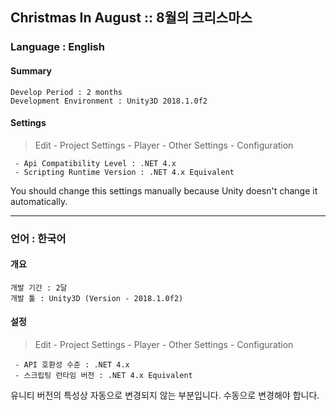 <h2>Christmas In August :: 8월의 크리스마스</h2>

<h3>Language : English</h3>

<b><h4>Summary</h4></b>
```
Develop Period : 2 months
Development Environment : Unity3D 2018.1.0f2
```

<b><h4>Settings</h4></b>
> Edit - Project Settings - Player - Other Settings - Configuration
```
 - Api Compatibility Level : .NET 4.x
 - Scripting Runtime Version : .NET 4.x Equivalent
```
You should change this settings manually because Unity doesn't change it automatically.

<hr>

<h3>언어 : 한국어</h3>

<b><h4>개요</h4></b>
```
개발 기간 : 2달
개발 툴 : Unity3D (Version - 2018.1.0f2)
```
<b><h4>설정</h4></b>
> Edit - Project Settings - Player - Other Settings - Configuration
```
 - API 호환성 수준 : .NET 4.x
 - 스크립팅 런타임 버전 : .NET 4.x Equivalent
```
유니티 버전의 특성상 자동으로 변경되지 않는 부분입니다. 수동으로 변경해야 합니다.
